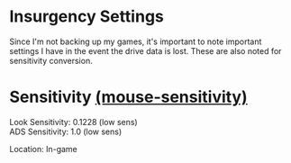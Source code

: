 # Insurgency Settings
Since I'm not backing up my games, it's important to note important settings I have in the event the drive data is lost. These are also noted for sensitivity conversion.


# Sensitivity [(mouse-sensitivity)](https://www.mouse-sensitivity.com/)
<!-- (insurgency rounds all numbers to the ten-thousandths) -->
Look Sensitivity: 0.1228 (low sens)    <!-- Calculated (siege -> insurgency). Used the average of vertical and horizontal hipfire sensitivities in siege. -->     
ADS Sensitivity: 1.0 (low sens)     <!-- Calculated (siege -> insurgency). -->  <!-- ADS Multiplier: 1.1459 -->     

Location: In-game
